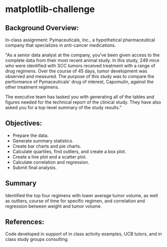 # matplotlib-challenge
## Background Overview: 
In-class assignment: 
Pymaceuticals, Inc., a hypothetical pharmaceutical company that specializes in anti-cancer medications.

"As a senior data analyst at the company, you've been given access to the complete data from their most recent animal study. In this study, 249 mice who were identified with SCC tumors received treatment with a range of drug regimens. Over the course of 45 days, tumor development was observed and measured. The purpose of this study was to compare the performance of Pymaceuticals’ drug of interest, Capomulin, against the other treatment regimens.

The executive team has tasked you with generating all of the tables and figures needed for the technical report of the clinical study. They have also asked you for a top-level summary of the study results."

## Objectives:
* Prepare the data.
* Generate summary statistics.
* Create bar charts and pie charts.
* Calculate quartiles, find outliers, and create a box plot.
* Create a line plot and a scatter plot.
* Calculate correlation and regression.
* Submit final analysis.

## Summary
Identified the top four regimens with lower average tumor volume, as well as outliers, course of time for specific regimen, and correlation and regression between weight and tumor volume. 

## References:
Code developed in support of in class activity examples, UCB tutors, and in class study groups consulting. 
